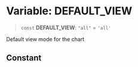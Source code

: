 # Variable: DEFAULT\_VIEW

> `const` **DEFAULT\_VIEW**: `"all"` = `'all'`

Default view mode for the chart

## Constant
